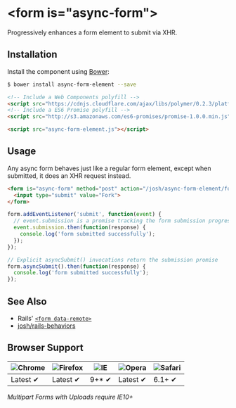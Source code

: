 # &lt;form is="async-form"&gt;

Progressively enhances a form element to submit via XHR.

## Installation

Install the component using [Bower](http://bower.io/):

```sh
$ bower install async-form-element --save
```

```html
<!-- Include a Web Components polyfill -->
<script src="https://cdnjs.cloudflare.com/ajax/libs/polymer/0.2.3/platform.js"></script>
<!-- Include a ES6 Promise polyfill -->
<script src="http://s3.amazonaws.com/es6-promises/promise-1.0.0.min.js"></script>

<script src="async-form-element.js"></script>
```

## Usage

Any async form behaves just like a regular form element, except when submitted, it does an XHR request instead.

```html
<form is="async-form" method="post" action="/josh/async-form-element/fork">
  <input type="submit" value="Fork">
</form>
```

``` javascript
form.addEventListener('submit', function(event) {
  // event.submission is a promise tracking the form submission progress.
  event.submission.then(function(response) {
    console.log('form submitted successfully');
  });
});

// Explicit asyncSubmit() invocations return the submission promise
form.asyncSubmit().then(function(response) {
  console.log('form submitted successfully');
});
```

## See Also

* Rails' [`<form data-remote>`](http://edgeguides.rubyonrails.org/working_with_javascript_in_rails.html#form-for)
* [josh/rails-behaviors](https://github.com/josh/rails-behaviors)

## Browser Support

![Chrome](https://raw.github.com/alrra/browser-logos/master/chrome/chrome_48x48.png) | ![Firefox](https://raw.github.com/alrra/browser-logos/master/firefox/firefox_48x48.png) | ![IE](https://raw.github.com/alrra/browser-logos/master/internet-explorer/internet-explorer_48x48.png) | ![Opera](https://raw.github.com/alrra/browser-logos/master/opera/opera_48x48.png) | ![Safari](https://raw.github.com/alrra/browser-logos/master/safari/safari_48x48.png)
--- | --- | --- | --- | --- |
Latest ✔ | Latest ✔ | 9+* ✔ | Latest ✔ | 6.1+ ✔ |

*Multipart Forms with Uploads require IE10+*
